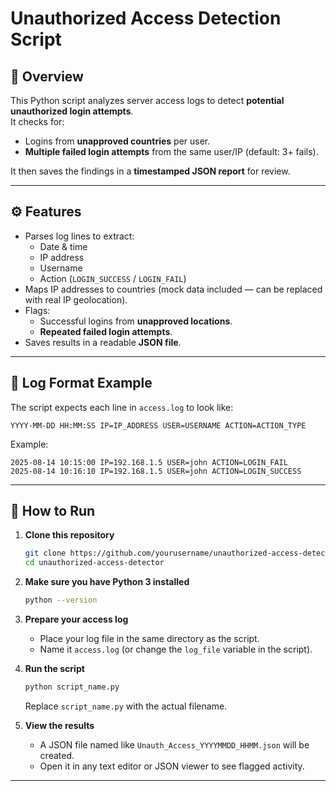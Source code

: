 # Unauthorized Access Detection Script

## 📌 Overview
This Python script analyzes server access logs to detect **potential unauthorized login attempts**.  
It checks for:
- Logins from **unapproved countries** per user.
- **Multiple failed login attempts** from the same user/IP (default: 3+ fails).

It then saves the findings in a **timestamped JSON report** for review.

---

## ⚙️ Features
- Parses log lines to extract:
  - Date & time
  - IP address
  - Username
  - Action (`LOGIN_SUCCESS` / `LOGIN_FAIL`)
- Maps IP addresses to countries (mock data included — can be replaced with real IP geolocation).
- Flags:
  - Successful logins from **unapproved locations**.
  - **Repeated failed login attempts**.
- Saves results in a readable **JSON file**.

---

## 📂 Log Format Example
The script expects each line in `access.log` to look like:

```
YYYY-MM-DD HH:MM:SS IP=IP_ADDRESS USER=USERNAME ACTION=ACTION_TYPE
```

Example:
```
2025-08-14 10:15:00 IP=192.168.1.5 USER=john ACTION=LOGIN_FAIL
2025-08-14 10:16:10 IP=192.168.1.5 USER=john ACTION=LOGIN_SUCCESS
```

---

## 🚀 How to Run

1. **Clone this repository**
   ```bash
   git clone https://github.com/yourusername/unauthorized-access-detector.git
   cd unauthorized-access-detector
   ```

2. **Make sure you have Python 3 installed**
   ```bash
   python --version
   ```

3. **Prepare your access log**
   - Place your log file in the same directory as the script.
   - Name it `access.log` (or change the `log_file` variable in the script).

4. **Run the script**
   ```bash
   python script_name.py
   ```
   Replace `script_name.py` with the actual filename.

5. **View the results**
   - A JSON file named like `Unauth_Access_YYYYMMDD_HHMM.json` will be created.
   - Open it in any text editor or JSON viewer to see flagged activity.

---
